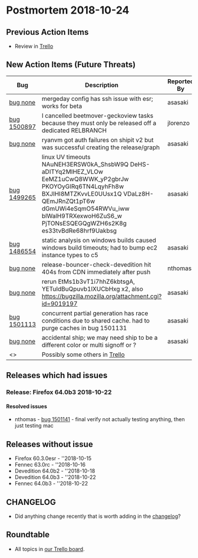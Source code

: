 # Postmortem 2018-10-24

## Previous Action Items

* Review in [Trello](https://trello.com/b/aLnCtUjm/releaseduty)

## New Action Items (Future Threats)

| Bug                                                           | Description                | Reported By         | For release |
| ------------------------------------------------------------- | -------------------------- | ------------------- | ----------- |
| [bug none](https://bugzil.la/none)  | mergeday config has ssh issue with esr; works for beta | asasaki  | Firefox 60.3.0esr |
| [bug 1500897](https://bugzil.la/1500897)  | I cancelled beetmover-geckoview tasks because they must only be released off a dedicated RELBRANCH | jlorenzo  | Fennec 63.0rc |
| [bug none](https://bugzil.la/none)  | ryanvm got auth failures on shipit v2 but was successful creating the release/graph | asasaki  | Devedition 64.0b2 |
| [bug 1499265](https://bugzil.la/1499265)  | linux UV timeouts NAuNEH3ERSW0kA_ShsbW9Q DeHS-aDITYq2MIHEZ_VLOw EeMZ1uCwQ8WWK_yP2gbrJw PKOYOyGIRq6TN4LqyhFh8w BXJIHI8MTZKvvLE0UUsx1Q VDaLz8H-QEmJRnZQt1pT6w dGmUWi4eSqmO54RWVu_iww blWalH9TRXexwoH6ZuS6_w PjTONsESQEGQgWZH6s2K8g es33tvBdRe68hrf9Uakbsg | asasaki  | Devedition 64.0b2 |
| [bug 1486554](https://bugzil.la/1486554)  | static analysis on windows builds caused windows build timeouts; had to bump ec2 instance types to c5 | asasaki  | Devedition 64.0b2 |
| [bug none](https://bugzil.la/none)  | release-bouncer-check-devedition hit 404s from CDN immediately after push | nthomas  | Devedition 64.0b2 |
| [bug none](https://bugzil.la/none)  | rerun EtMs1b3vT1i7hhZ6kbtsgA, YETuIdBuQpuvb1lXUCbHxg x2, also https://bugzilla.mozilla.org/attachment.cgi?id=9019197 | asasaki  | Firefox 64.0b3 |
| [bug 1501113](https://bugzil.la/1501113)  | concurrent partial generation has race conditions due to shared cache. had to purge caches in bug 1501131 | asasaki  | Firefox 64.0b3 |
| [bug none](https://bugzil.la/none)  | accidental ship; we may need ship to be a different color or multi signoff or ? | asasaki  | Fennec 64.0b3 |
| <> | Possibly some others in [Trello](https://trello.com/b/aLnCtUjm/releaseduty) | | | | |

## Releases which had issues

### Release: Firefox 64.0b3 2018-10-22

#### Resolved issues
- nthomas - [bug 1501141](https://bugzil.la/1501141) - final verify not actually testing anything, then just testing mac

## Releases without issue

* Firefox 60.3.0esr - ''2018-10-15
* Fennec 63.0rc - ''2018-10-16
* Devedition 64.0b2 - ''2018-10-18
* Devedition 64.0b3 - ''2018-10-22
* Fennec 64.0b3 - ''2018-10-22

## CHANGELOG
- Did anything change recently that is worth adding in the [changelog](https://github.com/mozilla-releng/releasewarrior-2.0/blob/master/docs/CHANGELOG.md)?

## Roundtable
- All topics in [our Trello board](https://trello.com/b/aLnCtUjm/releaseduty).